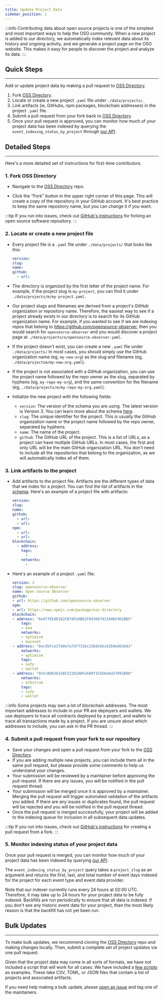 ```yaml
---
title: Update Project Data
sidebar_position: 2
---
```


:::info
Contributing data about open source projects is one of the simplest and most
important ways to help the OSO community. When a new project is added to our
directory, we automatically index relevant data about its history and ongoing
activity, and we generate a project page on the OSO website. This makes it easy
for people to discover the project and analyze its data.
:::

## Quick Steps

---

Add or update project data by making a pull request to [OSS Directory](https://github.com/opensource-observer/oss-directory).

1. Fork [OSS Directory](https://github.com/opensource-observer/oss-directory/fork).
2. Locate or create a new project `.yaml` file under `./data/projects/`.
3. Link artifacts (ie, GitHubs, npm packages, blockchain addresses) in the project `.yaml` file.
4. Submit a pull request from your fork back to [OSS Directory](https://github.com/opensource-observer/oss-directory).
5. Once your pull request is approved, you can monitor how much of your project data has been indexed by querying the `event_indexing_status_by_project` through [our API](https://cloud.hasura.io/public/graphiql?endpoint=https://opensource-observer.hasura.app/v1/graphql).

## Detailed Steps

---

Here's a more detailed set of instructions for first-time contributors.

### 1. Fork OSS Directory

- Navigate to the [OSS Directory](https://github.com/opensource-observer/oss-directory) repo.

- Click the "Fork" button in the upper right corner of this page. This will create a copy of the repository in your GitHub account. It's best practice to keep the same repository name, but you can change it if you want.

:::tip
If you run into issues, check out [GitHub's instructions](https://docs.github.com/en/pull-requests/collaborating-with-pull-requests/working-with-forks/fork-a-repo) for forking an open source software repository.
:::

### 2. Locate or create a new project file

- Every project file is a `.yaml` file under `./data/projects/` that looks like this:

  ```yaml
  version:
  slug:
  name:
  github:
    - url:
  ```

- The directory is organized by the first letter of the project name. For example, if the project slug is `my-project`, you can find it under `./data/projects/m/my-project.yaml`.
- Our project slugs and filenames are derived from a project's GitHub organization or repository name. Therefore, the easiest way to see if a project already exists in our directory is to search for its GitHub organization name. For example, if you wanted to see if we are indexing repos that belong to https://github.com/opensource-observer, then you would search for `opensource-observer` and you would discover a project page at `./data/projects/o/opensource-observer.yaml`.
- If the project doesn't exist, you can create a new `.yaml` file under `./data/projects/` In most cases, you should simply use the GitHub organization name (eg, `my-new-org`) as the slug and filename (eg, `./data/projectsm/my-new-org.yaml`).
- If the project is not associated with a GitHub organization, you can use the project name followed by the repo owner as the slug, separated by hyphens (eg, `my-repo-my-org`), and the same convention for the filename (eg, `./data/projects/m/my-repo-my-org.yaml`).
- Initialize the new project with the following fields:
  - `version`: The version of the schema you are using. The latest version is Version 3. You can learn more about the schema [here](../how-oso-works/oss-directory/schema-updates).
  - `slug`: The unique identifier for the project. This is usually the GitHub organization name or the project name followed by the repo owner, separated by hyphens.
  - `name`: The name of the project.
  - `github`: The GitHub URL of the project. This is a list of URLs, as a project can have multiple GitHub URLs. In most cases, the first and only URL will be the main GitHub organization URL. You don't need to include all the repositories that belong to the organization, as we will automatically index all of them.

### 3. Link artifacts to the project

- Add artifacts to the project file. Artifacts are the different types of data that we index for a project. You can find the list of artifacts in the [schema](../how-oso-works/oss-directory/artifact). Here's an example of a project file with artifacts:

  ```yaml
  version:
  slug:
  name:
  github:
    - url:
    - url:
  npm:
    - url:
    - url:
  blockchain:
    - address:
      tags:
        -
      networks:
        -
  ```

- Here's an example of a project `.yaml` file:

  ```yaml
  version: 3
  slug: opensource-observer
  name: Open Source Observer
  github:
  - url: https://github.com/opensource-observer
  npm:
  - url: https://www.npmjs.com/package/oss-directory
  blockchain:
  - address: "0x87fEEd6162CB7dFe6B62F64366742349bF4D1B05"
      tags:
      - eoa
      networks:
      - optimism
      - mainnet
  - address: "0xc5bfce27e0e7a7d7731bc23b92ebc62b9ed63b83"
      networks:
      - optimism
      tags:
      - safe
      - wallet
  - address: "0x5cBd6362e6F222D2A0Feb89f32566ebd27091B98"
      networks:
      - arbitrum
      tags:
      - safe
      - wallet
  ```

:::info
Some projects may own a lot of blockchain addresses. The most important addresses to include in your PR are deployers and wallets. We use deployers to trace all contracts deployed by a project, and wallets to trace all transactions made by a project. If you are unsure about which addresses to include, you can ask in the PR thread.
:::

### 4. Submit a pull request from your fork to our repository

- Save your changes and open a pull request from your fork to the [OSS Directory](https://github.com/opensource-observer/oss-directory).
- If you are adding multiple new projects, you can include them all in the same pull request, but please provide some comments to help us understand your changes.
- Your submission will be reviewed by a maintainer before approving the pull request. If there are any issues, you will be notified in the pull request thread.
- Your submission will be merged once it is approved by a maintainer. Merging the pull request will trigger automated validation of the artifacts you added. If there are any issues or duplicates found, the pull request will be rejected and you will be notified in the pull request thread.
- Once the pull request is merged successfully, your project will be added to the indexing queue for inclusion in all subsequent data updates.

:::tip
If you run into issues, check out [GitHub's instructions](https://docs.github.com/en/pull-requests/collaborating-with-pull-requests/proposing-changes-to-your-work-with-pull-requests/creating-a-pull-request-from-a-fork) for creating a pull request from a fork.
:::

### 5. Monitor indexing status of your project data

Once your pull request is merged, you can monitor how much of your project data has been indexed by querying [our API](https://cloud.hasura.io/public/graphiql?endpoint=https://opensource-observer.hasura.app/v1/graphql).

The `event_indexing_status_by_project` query takes a `project_slug` as an argument and returns the first, last, and total number of event days indexed for the project for each event type and event data provider.

Note that our indexer currently runs every 24 hours at 02:00 UTC. Therefore, it may take up to 24 hours for your project data to be fully indexed. Backfills are run periodically to ensure that all data is indexed. If you don't see any historic event data for your project, than the most likely reason is that the backfill has not yet been run.

## Bulk Updates

---

To make bulk updates, we recommend cloning the [OSS Directory](https://github.com/opensource-observer/oss-directory) repo and making changes locally. Then, submit a complete set of project updates via one pull request.

Given that the project data may come in all sorts of formats, we have not included a script that will work for all cases. We have included a [few scripts](https://github.com/opensource-observer/oss-directory/tree/main/src/scripts) as examples. These take CSV, TOML, or JSON files that contain a list of projects and associated artifacts.

If you need help making a bulk update, please [open an issue](https://github.com/opensource-observer/oss-directory/issues) and tag one of the maintainers.
